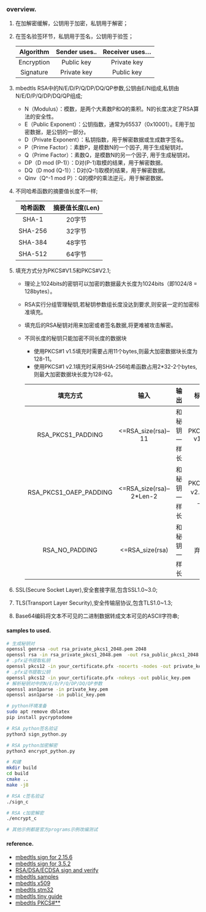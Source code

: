 ### overview.

1. 在加解密缓解，公钥用于加密，私钥用于解密；
2. 在签名验签环节，私钥用于签名，公钥用于验签；

    |Algorithm|Sender uses..|Receiver uses…|
    |:--:|:--:|:--:|
    |Encryption|Public key|Private key|
    |Signature|Private key|Public key|

3. mbedtls RSA中的N/E/D/P/Q/DP/DQ/QP参数,公钥由E/N组成,私钥由N/E/D/P/Q/DP/DQ/QP组成;
    - N（Modulus）：模数，是两个大素数P和Q的乘积。N的长度决定了RSA算法的安全性。
    - E（Public Exponent）：公钥指数，通常为65537（0x10001）。E用于加密数据，是公钥的一部分。
    - D（Private Exponent）：私钥指数，用于解密数据或生成数字签名。
    - P（Prime Factor）：素数P，是模数N的一个因子, 用于生成秘钥对。
    - Q（Prime Factor）：素数Q，是模数N的另一个因子, 用于生成秘钥对。
    - DP（D mod (P-1)）：D对(P-1)取模的结果，用于解密数据。
    - DQ（D mod (Q-1)）：D对(Q-1)取模的结果，用于解密数据。
    - Qinv（Q^-1 mod P）：Q的模P的乘法逆元，用于解密数据。

4. 不同哈希函数的摘要值长度不一样;

    |哈希函数|摘要值长度(Len)|
    |:--:|:--:|
    |SHA-1 | 20字节 |
    |SHA-256 | 32字节 |
    |SHA-384 | 48字节 |
    |SHA-512 | 64字节 |

5. 填充方式分为PKCS#V1.5和PKCS#V2.1;
    - 理论上1024bits的密钥可以加密的数据最大长度为1024bits（即1024/8 = 128bytes）。
    - RSA实行分组管理秘钥,若秘钥参数组长度没达到要求,则安装一定的加密标准填充。
    - 填充后的RSA秘钥对用来加密或者签名数据,将更难被攻击解密。
    - 不同长度的秘钥只能加密不同长度的数据块
        - 使用PKCS#1 v1.5填充时需要占用11个bytes,则最大加密数据块长度为128-11。
        - 使用PKCS#1 v2.1填充时采用SHA-256哈希函数占用2*32-2个bytes,则最大加密数据块长度为128-62。

        |填充方式|输入|输出|标准|
        |:--:|:--:|:--:|:--:|
        |RSA_PKCS1_PADDING | <=RSA_size(rsa)–11 | 和秘钥一样长 | PKCS#1 v1.5  |
        |RSA_PKCS1_OAEP_PADDING | <=RSA_size(rsa)–2*Len-2 | 和秘钥一样长 | PKCS#1 v2.0以上 |
        |RSA_NO_PADDING | <=RSA_size(rsa)  | 和秘钥一样长 | 弃用 |

6. SSL(Secure Socket Layer),安全套接字层,包含SSL1.0~3.0;
7. TLS(Transport Layer Security),安全传输层协议,包含TLS1.0~1.3;
8. Base64编码将文本不可见的二进制数据转成文本可见的ASCII字符串;
    
#### samples to used.

```sh
# 生成秘钥对
openssl genrsa -out rsa_private_pkcs1_2048.pem 2048
openssl rsa -in rsa_private_pkcs1_2048.pem  -out rsa_public_pkcs1_2048.pem -pubout -RSAPublicKey_out
# .pfx证书提取私钥
openssl pkcs12 -in your_certificate.pfx -nocerts -nodes -out private_key.pem
# .pfx证书提取公钥
openssl pkcs12 -in your_certificate.pfx -nokeys -out public_key.pem
# 解析秘钥对中的N/E/D/P/Q/DP/DQ/QP参数
openssl asn1parse -in private_key.pem
openssl asn1parse -in public_key.pem

# python环境准备
sudo apt remove dblatex
pip install pycryptodome

# RSA python签名验证
python3 sign_python.py

# RSA python加密解密
python3 encrypt_python.py

# 构建
mkdir build
cd build
cmake ..
make -j8

# RSA c签名验证
./sign_c

# RSA c加密解密
./encrypt_c

# 其他示例都是官方programs示例改编测试
```

#### reference.

- [mbedtls sign for 2.15.6](https://blog.csdn.net/anjiyufei/article/details/135355292)
- [mbedtls sign for 3.5.2](https://blog.csdn.net/mickey2007/article/details/143663298)
- [RSA/DSA/ECDSA sign and verify](https://www.codeleading.com/article/41492545289/)
- [mbedtls samples](https://github.com/iotwuxi/iot_security.git)
- [mbedtls x509](https://blog.51cto.com/u_13640625/4905282)
- [mbedtls stm32](https://blog.csdn.net/duapple/article/details/127928082)
- [mbedtls tiny guide](https://github.com/Mbed-TLS/mbedtls/tree/development/configs)
- [mbedtls PKCS#**](https://www.cnblogs.com/SevensNight/p/18766180)